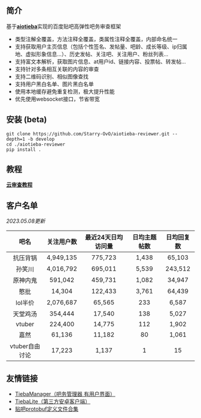 ## 简介

基于[**aiotieba**](https://github.com/Starry-OvO/aiotieba)实现的百度贴吧高弹性吧务审查框架

+ 类型注解全覆盖，方法注释全覆盖，类属性注释全覆盖，内部命名统一
+ 支持获取用户主页信息（包括个性签名、发帖量、吧龄、成长等级、ip归属地、虚拟形象信息...）、历史发帖、关注吧、关注用户、粉丝列表...
+ 支持富文本解析，获取图片信息、at用户id、链接内容、投票帖、转发帖...
+ 支持针对多条相互关联的内容的审查
+ 支持二维码识别、相似图像查找
+ 支持用户黑白名单、图片黑白名单
+ 使用本地缓存避免重复检测，极大提升性能
+ 优先使用websocket接口，节省带宽

## 安装 (beta)

```shell
git clone https://github.com/Starry-OvO/aiotieba-reviewer.git --depth=1 -b develop
cd ./aiotieba-reviewer
pip install .
```

## 教程

[**云审查教程**](https://review.aiotieba.cc/tutorial/reviewer/)

## 客户名单

*2023.05.08更新*

|      吧名      | 关注用户数 | 最近24天日均访问量 | 日均主题帖数 | 日均回复数 |
| :------------: | :--------: | :----------------: | :----------: | :--------: |
|    抗压背锅    | 4,949,135  |      775,723       |    1,438     |   65,103   |
|     孙笑川     | 4,016,792  |      695,011       |    5,539     |  243,512   |
|    原神内鬼    |  591,042   |      459,731       |    1,082     |   34,947   |
|      憨批      |   14,304   |      122,433       |    3,761     |   64,439   |
|    lol半价     | 2,076,687  |       65,565       |     233      |   6,587    |
|    天堂鸡汤    |  354,444   |       17,540       |     138      |   5,027    |
|     vtuber     |  224,400   |       14,775       |     112      |   1,902    |
|      嘉然      |   61,136   |       11,182       |      80      |   1,061    |
| vtuber自由讨论 |   17,223   |       1,137        |      1       |     15     |

## 友情链接

+ [TiebaManager（吧务管理器 有用户界面）](https://github.com/dog194/TiebaManager)
+ [TiebaLite（第三方安卓客户端）](https://github.com/HuanCheng65/TiebaLite/tree/4.0-dev)
+ [贴吧protobuf定义文件合集](https://github.com/n0099/tbclient.protobuf)
